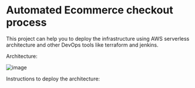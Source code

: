 # Automated Ecommerce checkout process
This project can help you to deploy the infrastructure using AWS serverless architecture and other DevOps tools like terraform and jenkins.

Architecture:

![image](https://github.com/Srilatha-DevOps/Ecommerce/assets/134747767/715cd5fd-69be-43d9-8d3b-80579854e320)



Instructions to deploy the architecture:

